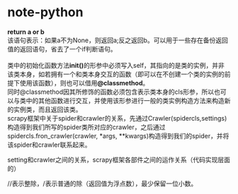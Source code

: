# note-python
<strong>return a or b</strong>
<br>
该语句表示：如果a不为None，则返回a;反之返回b。可以用于一些存在备份返回值的返回语句，省去了一个if判断语句。
<br><br>
类中的初始化函数方法<strong>__init__()</strong>的形参中必须写入self，其指向的是类的实例，并非该类本身，如若拥有一个和类本身交互的函数（即可以在不创建一个类的实例的前提下使用该函数），则也可以借用<strong>@classmethod</strong>。<br>
同时@classmethod因其所修饰的函数必须包含表示类本身的cls形参，所以也可以与类中的其他函数进行交互，并使用该形参进行一般的类实例构造方法来构造新的实例类，而且返回该类。<br>
scrapy框架中关于spider和crawler的关系，先通过Crawler(spidercls,settings)构造得到我们所写的spider类所对应的crawler，之后通过spidercls.fron_crawler(crawler, *args, **kwargs)构造得到我们的spider，并将该spider和crawler联系起来。<br>

setting和crawler之间的关系，scrapy框架各部件之间的运作关系（代码实现层面的）<br>

//表示整除，/表示普通的除（返回值为浮点数），最少保留一位小数。
